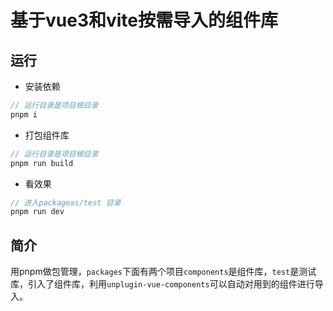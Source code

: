 # 基于vue3和vite按需导入的组件库

## 运行

+ 安装依赖

```js
// 运行目录是项目根目录
pnpm i
```



+ 打包组件库

```js
// 运行目录是项目根目录
pnpm run build
```

+ 看效果

```js
// 进入packageas/test 目录
pnpm run dev
```

## 简介

用pnpm做包管理，`packages`下面有两个项目`components`是组件库，`test`是测试库，引入了组件库，利用`unplugin-vue-components`可以自动对用到的组件进行导入。